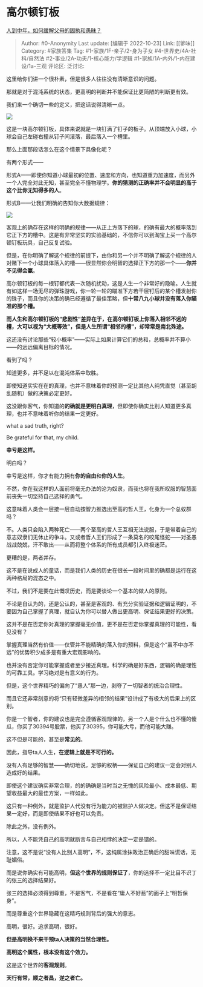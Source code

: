 # 高尔顿钉板
[人到中年，如何缓解父母的固执和愚昧？](https://www.zhihu.com/question/264824299/answer/2726367727)

> Author: #0-Anonymity
> Last update: [编辑于 2022-10-23]
> Link: [[爹味]]
> Category: #家族答集
> Tag: #1-家族/1F-亲子/2-身为子女 #4-世界史/4A-社科/自然法 #2-事业/2A-功夫/1-核心能力/学逻辑 #1-家族/1A-内外/1-内在建设/1a-三观
> 评论区:
> 泛讨论:

这里给你们讲一个很朴素，但是很多人往往没有清晰意识的问题。

那就是对于混沌系统的状态，更高明的判断并不能保证比更简陋的判断更有效。

我们来一个确切一些的定义，把这话说得清晰一点。

![](https://pic1.zhimg.com/50/v2-c994a3bf61a02c18c5cf6a9d3e38fed9_720w.jpg?source=1940ef5c)

这是一块高尔顿钉板，具体来说就是一块钉满了钉子的板子。从顶端放入小球，小球会自己左碰右撞从钉子间滚落，最后落入一个槽里。

那么上面那段话怎么在这个情景下具像化呢？

有两个形式——

形式A——即使你知道小球最初的位置、速度和方向，也知道重力加速度，而另外一个人完全对此无知，甚至完全不懂物理学。**你的猜测的正确率并不会明显的高于这个比你无知得多的人**。

形式B——让我们明确的告知你大数据规律：

![](https://picx1.zhimg.com/50/v2-ab792b711160ed4cdec644ec4a03492b_720w.jpg?source=1940ef5c)

客观上的确存在这样的明确的规律——从正上方落下的球，的确有最大的概率落到它正下方的槽中。这是有非常坚实的实验基础的，不信你可以到淘宝上买一个高尔顿钉板玩具，自己反复试验。

但是，在你明确了解这个规律的前提下，由你和另一个并不明确了解这个规律的人对赌下一个小球具体落入的槽——很显然你会明智的选择正下方的那一个——**你并不见得会赢**。

高尔顿钉板的每一根钉都代表一次随机扰动，这是人生一个非常好的隐喻。人生就有如这样一场无尽的弹珠游戏，你一轮一轮的瞄准下方若干层钉后的某个槽发射你的珠子，而且你的决策的确已经遵循了最佳策略，但**十常八九小球并没有落入你瞄准的那个槽。**

**而人生和高尔顿钉板的“悲剧性”差异在于，在高尔顿钉板上你落入相邻不远的槽，大可以视为“大概等效”，但是人生所谓“相邻的槽”，却常常是南北殊途。**

这还没有讨论那些“较小概率”——实际上如果计算它们的总和，总概率并不算小——的远远偏离目标的情况。

看到了吗？

知道更多，并不足以在混沌体系中取胜。

即使知道实实在在的真理，也并不意味着你的预测一定比其他人纯凭直觉（甚至胡乱随机）做的决策必定更好。

这没跟你客气，你知道的**的确就是更明白真理**，但即使你确实比别人知道更多真理，也并不意味着听你的结果一定更好。

what a sad truth, right?

Be grateful for that, my child.

**幸亏是这样。**

明白吗？

幸亏是这样，你才有能力拥有**你的自由**和**你的人生**。

不然，你在我这样的人面前将毫无办法的沦为奴隶，而我也将在我所叹服的智慧面前丧失一切坚持自己选择的勇气。

这意味着人类会一层接一层自动按智力推选出至高的哲人王，化身为一个总蚁群吗？

不。人类只会陷入两种死亡——两个至高的哲人王互相无法说服，于是带着自己的意志奴隶们无休止的争斗。又或者哲人王们形成了一条莫名的咬尾怪蛇——对圣愚战战兢兢，汗不敢出——从而将整个体系的所有成员都引入终极迷茫。

更糟的是，两者并存。

这不是在说成人的童话，而是我们人类的历史在很长一段时间里的确都是运行在这两种格局的混态之中。

不过，我们不是要在此慨叹历史，而是要谈论一个基本的做人的原则。

不论是自认为的，还是公认的，甚至是客观的、有充分实验证据和逻辑证明的，不要因为自己掌握了真理，就自认为你可以替人做出更高明、保证结果更好的决策。

这并不是在否定你对真理的掌握毫无价值，更不是在否定你掌握真理的可能性，看见没有？

掌握真理当然有价值——仅管并不能精确的落入你的预料，但是这个“虽不中亦不远”的优势积少成多是有重大宏观影响的。

也并没有否定你可能掌握或者至少接近真理。科学的确是好东西，逻辑的确是理性的可靠工具。学习绝对是有意义的行为。

但是，这个世界精巧的偏向了“愚人”那一边，剥夺了一切智者的统治合理性。

而且它还非常刻意的将“只有轻微差异的相邻的结果”设计成了有极大的后果上的区别。

你是一个智者，你的建议也是完全遵循客观规律的，另一个人是个什么也不懂的傻瓜，你买了30394号股票，他买了30395，你可能大亏，而他可能大赚。

这不但是可能的，甚至是**常见的**。

因此，指导ta人人生，**在逻辑上就是不可行的。**

没有人有足够的智慧——确切地说，足够的权柄——保证自己的建议一定会对别人造成好的结果。

即使这个建议确实非常合理，的的确确是当时当之无愧的风险最小、成本最低、期望收益最大的最佳方案，一样如此。

这只有一种例外，就是监护人代没有行为能力的被监护人做决定。但这不是保证结果一定好，而是即使结果不好也可以免责。

除此之外，没有例外。

所以，人不能凭自己的高明就断言与自己相悖的决定一定是错的。

注意，这不是说“没有人比别人高明”，不，这纯属涂抹政治正确后的甜味谎话，无耻媚俗。

而是说你确实有可能高明，**但这个世界的规则保证了**，你的选择不一定比目不识丁的张三的选择结果好。

张三的选择必须得到尊重，不是客气，不是看在“庸人不好惹”的面子上“明哲保身”。

而是尊重这个世界隐藏在这精巧规则背后的强大的意志。

高明，很好。追求高明，很好。

**但是高明换不来干预ta人决策的当然合理性。**

**高明这个属性，根本没有这个效力。**

这是这个世界的**客观规则**。

**天行有常，顺之者昌，逆之者亡。**
